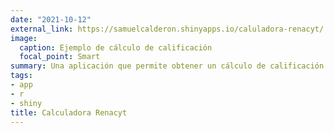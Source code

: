 ```yaml
---
date: "2021-10-12"
external_link: https://samuelcalderon.shinyapps.io/caluladora-renacyt/
image:
  caption: Ejemplo de cálculo de calificación
  focal_point: Smart
summary: Una aplicación que permite obtener un cálculo de calificación y clasificación al registro RENACYT de acuerdo a la normativa más reciente (agosto 2021).
tags:
- app
- r
- shiny
title: Calculadora Renacyt
---
```

